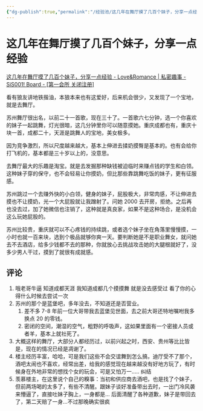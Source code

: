 ```yaml
---
{"dg-publish":true,"permalink":"/经验池/这几年在舞厅摸了几百个妹子，分享一点经验/","title":"这几年在舞厅摸了几百个妹子，分享一点经验","tags":["舞厅","性经验","搭讪"]}
---
```



# 这几年在舞厅摸了几百个妹子，分享一点经验

[这几年在舞厅摸了几百个妹子，分享一点经验 - Love&Romance | 私密趣事 - SiS001! Board - [第一会所 关闭注册]](https://sis001.com/forum/viewthread.php?tid=11328351&extra=)

看有狼友讲地铁揩油，本狼本来也有这爱好，后来机会很少，又发现了一个宝地，就是去舞厅。

苏州舞厅很出名，以前二十一首歌，现在三十了。一首歌六七分钟，选一个你喜欢的妹子一起跳舞，灯光很暗，这几分钟里你可以随意摸她。重庆成都也有，重庆十块一首，成都二十，天涯是跳舞人的宝地，美女极多。

因为竞争激烈，所以尺度越来越大，基本上伸进去揉奶摸臀是基本的。也有会给你打飞机的，基本都是三十岁以上的，没意思。

去舞厅最大的乐趣是淘宝。就是去发掘那种缺钱被迫临时来赚点钱的学生和白领。这种妹子穿的保守，也不会轻易让你摸奶，但比那些靠跳舞吃饭的妹子，更有征服感。

苏州跳过一个去赚外快的小白领，健身的妹子，屁股极大，非常肉感，不让伸进去摸也不让摸奶，光一个大屁股就让我蹭射了。问她 2000 去开房，拒绝。之后再也没去过，加了她微信也注销了，这种就是真良家，如果不是这种场合，是没机会这么玩她屁股的。

苏州比较贵，重庆就可以不心疼钱的持续跳，或者选个妹子坐在角落里慢慢摸，一小时也就一百来块，选到个极品就够你爽一天。要判断她是不是职业舞女，就问她去不去酒店，给多少钱都不去的那种，你就放心去挑战攻击她的大腿根就好了，没多少男人干过，摸到了就很有成就感。

## 评论

1. 哦老哥牛逼 知道成都天涯 我知道成都几个摸摸舞 就是没去感受过 看了你的心得什么时候去尝试一次
2. 苏州的那个是蓝堡吧，多年没去，不知道还是否营业。
	1. 差不多 7-8 年前一位大哥带我去蓝堡见世面，去之前大哥还特地嘱咐我多换点 20 的零钱。
	2. 密闭的空间，潮湿的空气，粗野的呼吸声，这如果里面有一个密接人员或者羊，基本上就社死了。
3. 大概这样的舞厅，大部分人都经历过，以前兴起之时，西安、贵州等比比皆是，现在的情况已经是凋谢了。
4. 楼主经历丰富，哈哈，可是我们这些不会交谊舞到怎么搞，迪厅受不了那个，酒吧太闹也不喜欢，经常出差，给我的感觉现在越来越没有好地方玩了，有时候身在外地非常的想找个女的玩会，可是又怕万一….. 纠结
5. 羡慕楼主，在这里说个自己的糗事：当初和供应商去酒吧，也是找了个妹子，但前两场喝的太多了，有些不清醒。跟妹子谈好准备带出去时，一出门冷风袭来懵逼了，直接吐妹子胸上，一身都是… 后面清醒了各种道歉，妹子是带回去了，第二天赔了一身…不过那晚确实很疯